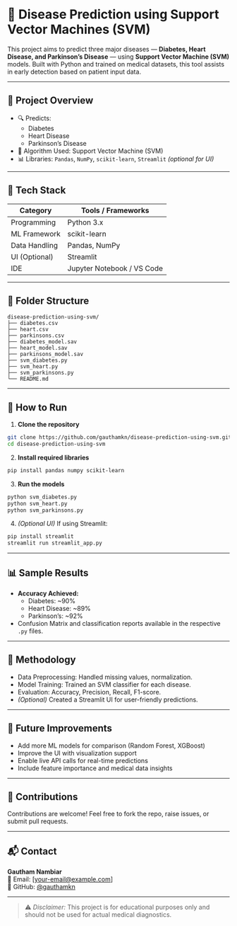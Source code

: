 
# 🧠 Disease Prediction using Support Vector Machines (SVM)

This project aims to predict three major diseases — **Diabetes, Heart Disease, and Parkinson’s Disease** — using **Support Vector Machine (SVM)** models. Built with Python and trained on medical datasets, this tool assists in early detection based on patient input data.

---

## 📌 Project Overview

- 🔍 Predicts:
  - Diabetes
  - Heart Disease
  - Parkinson’s Disease
- 🧪 Algorithm Used: Support Vector Machine (SVM)
- 📊 Libraries: `Pandas`, `NumPy`, `scikit-learn`, `Streamlit` *(optional for UI)*

---

## 🧰 Tech Stack

| Category      | Tools / Frameworks                   |
|---------------|--------------------------------------|
| Programming   | Python 3.x                           |
| ML Framework  | scikit-learn                         |
| Data Handling | Pandas, NumPy                        |
| UI (Optional) | Streamlit                            |
| IDE           | Jupyter Notebook / VS Code           |

---

## 📂 Folder Structure

```
disease-prediction-using-svm/
├── diabetes.csv
├── heart.csv
├── parkinsons.csv
├── diabetes_model.sav
├── heart_model.sav
├── parkinsons_model.sav
├── svm_diabetes.py
├── svm_heart.py
├── svm_parkinsons.py
└── README.md
```

---

## 🚀 How to Run

1. **Clone the repository**
```bash
git clone https://github.com/gauthamkn/disease-prediction-using-svm.git
cd disease-prediction-using-svm
```

2. **Install required libraries**
```bash
pip install pandas numpy scikit-learn
```

3. **Run the models**
```bash
python svm_diabetes.py
python svm_heart.py
python svm_parkinsons.py
```

4. *(Optional UI)* If using Streamlit:
```bash
pip install streamlit
streamlit run streamlit_app.py
```

---

## 📊 Sample Results

- **Accuracy Achieved:**
  - Diabetes: ~90%
  - Heart Disease: ~89%
  - Parkinson’s: ~92%
- Confusion Matrix and classification reports available in the respective `.py` files.

---

## 📌 Methodology

- Data Preprocessing: Handled missing values, normalization.
- Model Training: Trained an SVM classifier for each disease.
- Evaluation: Accuracy, Precision, Recall, F1-score.
- *(Optional)* Created a Streamlit UI for user-friendly predictions.

---

## 🎯 Future Improvements

- Add more ML models for comparison (Random Forest, XGBoost)
- Improve the UI with visualization support
- Enable live API calls for real-time predictions
- Include feature importance and medical data insights

---

## 🤝 Contributions

Contributions are welcome! Feel free to fork the repo, raise issues, or submit pull requests.

---

## 📬 Contact

**Gautham Nambiar**  
📧 Email: [your-email@example.com]  
🔗 GitHub: [@gauthamkn](https://github.com/gauthamkn)

---

> ⚠️ *Disclaimer:* This project is for educational purposes only and should not be used for actual medical diagnostics.
